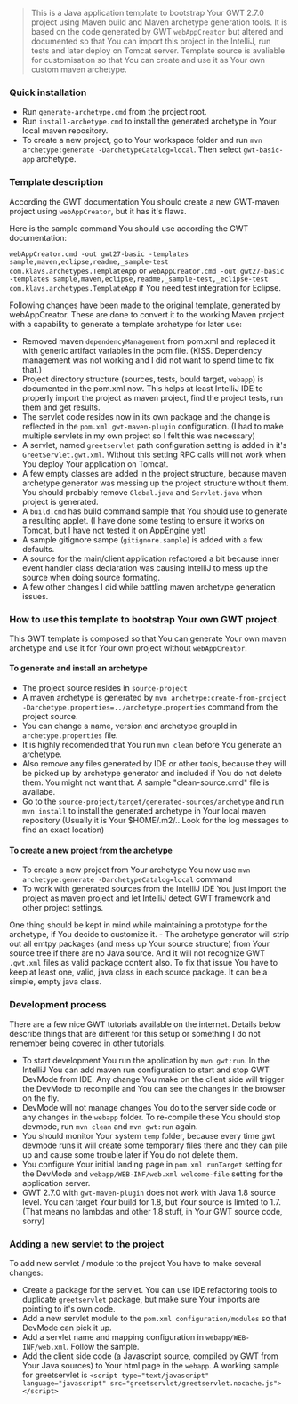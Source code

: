 > This is a Java application template to bootstrap Your GWT 2.7.0 project using Maven build and Maven archetype generation tools. It is based on the code generated by GWT `webAppCreator` but altered and documented so that You can import this project in the IntelliJ, run tests and later deploy on Tomcat server. Template source is avaliable for customisation so that You can create and use it as Your own custom maven archetype.

### Quick installation

- Run `generate-archetype.cmd` from the project root.
- Run `install-archetype.cmd` to install the generated archetype in Your local maven repository.
- To create a new project, go to Your workspace folder and run `mvn archetype:generate -DarchetypeCatalog=local`. Then select `gwt-basic-app` archetype.

### Template description

According the GWT documentation You should create a new GWT-maven project using `webAppCreator`, but it has it's flaws. 

Here is the sample command You should use according the GWT documentation:

`webAppCreator.cmd -out gwt27-basic -templates sample,maven,eclipse,readme,_sample-test com.klavs.archetypes.TemplateApp` or
`webAppCreator.cmd -out gwt27-basic -templates sample,maven,eclipse,readme,_sample-test,_eclipse-test com.klavs.archetypes.TemplateApp` if You need test integration for Eclipse.

Following changes have been made to the original template, generated by webAppCreator. These are done to convert it to the working Maven project with a capability to generate a template archetype for later use:

- Removed maven `dependencyManagement` from pom.xml and replaced it with generic artifact variables in the pom file. (KISS. Dependency management was not working and I did not want to spend time to fix that.)
- Project directory structure (sources, tests, bould target, `webapp`) is documented in the pom.xml now. This helps at least IntelliJ IDE to properly import the project as maven project, find the project tests, run them and get results.
- The servlet code resides now in its own package and the change is reflected in the `pom.xml gwt-maven-plugin` configuration. (I had to make multiple servlets in my own project so I felt this was necessary)
- A servlet, named `greetservlet` path configuration setting is added in it's `GreetServlet.gwt.xml`. Without this setting RPC calls will not work when You deploy Your application on Tomcat.
- A few empty classes are added in the project structure, because maven archetype generator was messing up the project structure without them. You should probably remove `Global.java` and `Servlet.java` when project is generated.
- A `build.cmd` has build command sample that You should use to generate a resulting applet. (I have done some testing to ensure it works on Tomcat, but I have not tested it on AppEngine yet)
- A sample gitignore sampe (`gitignore.sample`) is added with a few defaults.
- A source for the main/client application refactored a bit because inner event handler class declaration was causing IntelliJ to mess up the source when doing source formating.
- A few other changes I did while battling maven archetype generation issues.

### How to use this template to bootstrap Your own GWT project.

This GWT template is composed so that You can generate Your own maven archetype and use it for Your own project without `webAppCreator`.

#### To generate and install an archetype

- The project source resides in `source-project`
- A maven archetype is generated by `mvn archetype:create-from-project -Darchetype.properties=../archetype.properties` command from the project source.
- You can change a name, version and archetype groupId in `archetype.properties` file.
- It is highly recomended that You run `mvn clean` before You generate an archetype. 
- Also remove any files generated by IDE or other tools, because they will be picked up by archetype generator and included if You do not delete them. You might not want that. A sample "clean-source.cmd" file is availabe.
- Go to the `source-project/target/generated-sources/archetype` and run `mvn install` to install the generated archetype in Your local maven repository (Usually it is Your $HOME/.m2/.. Look for the log messages to find an exact location)

#### To create a new project from the archetype

- To create a new project from Your archetype You now use `mvn archetype:generate -DarchetypeCatalog=local` command
- To work with generated sources from the IntelliJ IDE You just import the project as maven project and let IntelliJ detect GWT framework and other project settings.

One thing should be kept in mind while maintaining a prototype for the archetype, if You decide to customize it. - The archetype generator 
will strip out all emtpy packages (and mess up Your source structure) from Your source tree if there are no Java source. 
And it will not recognize GWT `.gwt.xml` files as valid package content also. To fix that issue You have to keep at least one, valid, 
java class in each source package. It can be a simple, empty java class.

### Development process

There are a few nice GWT tutorials available on the internet. Details below describe things that are different for this setup or something I do not remember being covered in other tutorials.

- To start development You run the application by `mvn gwt:run`. In the IntelliJ You can add maven run configuration to start and stop GWT DevMode from IDE. Any change You make on the client side will trigger the DevMode to recompile and You can see the changes in the browser on the fly.
- DevMode will not manage changes You do to the server side code or any changes in the `webapp` folder. To re-compile these You should stop devmode, run `mvn clean` and `mvn gwt:run` again.
- You should monitor Your system `temp` folder, because every time gwt devmode runs it will create some temporary files there and they can pile up and cause some trouble later if You do not delete them.
- You configure Your initial landing page in `pom.xml runTarget` setting for the DevMode and `webapp/WEB-INF/web.xml welcome-file` setting for the application server.
- GWT 2.7.0 with `gwt-maven-plugin` does not work with Java 1.8 source level. You can target Your build for 1.8, but Your source is limited to 1.7. (That means no lambdas and other 1.8 stuff, in Your GWT source code, sorry)

### Adding a new servlet to the project

To add new servlet / module to the project You have to make several changes:

- Create a package for the servlet. You can use IDE refactoring tools to duplicate `greetservlet` package, but make sure Your imports are pointing to it's own code.
- Add a new servlet module to the `pom.xml configuration/modules` so that DevMode can pick it up.
- Add a servlet name and mapping configuration in `webapp/WEB-INF/web.xml`. Follow the sample.
- Add the client side code (a Javascript source, compiled by GWT from Your Java sources) to Your html page in the `webapp`. A working sample for greetservlet is `<script type="text/javascript" language="javascript" src="greetservlet/greetservlet.nocache.js"></script>`

 
